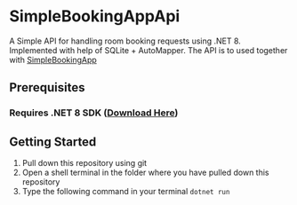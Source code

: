 # SimpleBookingAppApi
A Simple API for handling room booking requests using .NET 8. Implemented with help of SQLite + AutoMapper.
The API is to used together with [SimpleBookingApp](https://github.com/senadmd/SimpleBookingApp)
## Prerequisites
### Requires .NET 8 SDK ([Download Here](https://dotnet.microsoft.com/en-us/download/dotnet/8.0))
## Getting Started
1. Pull down this repository using git
2. Open a shell terminal in the folder where you have pulled down this repository
3. Type the following command in your terminal `dotnet run`